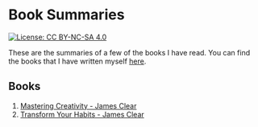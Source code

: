 # Book Summaries

[![License: CC BY-NC-SA 4.0](https://licensebuttons.net/l/by-nc-sa/4.0/80x15.png)](https://creativecommons.org/licenses/by-nc-sa/4.0)

These are the summaries of a few of the books I have read. You can find the books that I have written myself [here](https://github.com/myTerminal/books).

## Books

1. [Mastering Creativity - James Clear](mastering_creativity_-_james_clear)
2. [Transform Your Habits - James Clear](transform_your_habits_-_james_clear)
